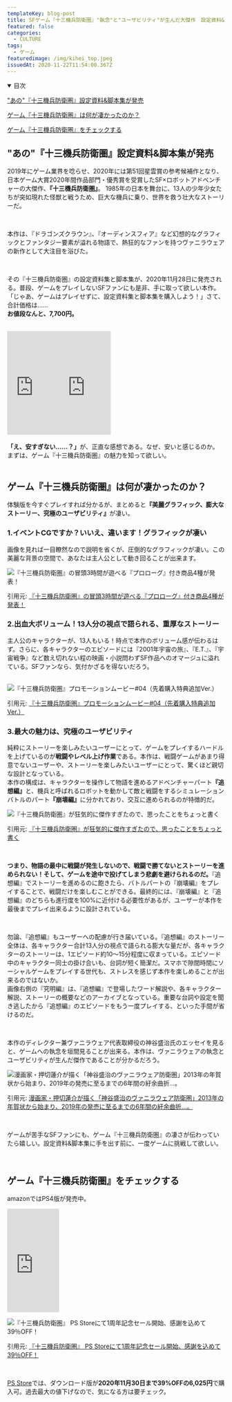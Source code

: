 ```yaml
---
templateKey: blog-post
title: SFゲーム『十三機兵防衛圏』"執念"と"ユーザビリティ"が生んだ大傑作　設定資料&脚本集が発売
featured: false
categories:
  - CULTURE
tags:
  - ゲーム
featuredimage: /img/kihei_top.jpeg
issuedAt: 2020-11-22T11:54:00.367Z
---
```

<details open><summary>目次</summary>

["あの"『十三機兵防衛圏』設定資料&脚本集が発売](#kihei_sell)

[ゲーム『十三機兵防衛圏』は何が凄かったのか？](#what-kihei)

[ゲーム『十三機兵防衛圏』をチェックする](#check-kihei)

</details>

<div id="kihei_sell">

## "あの"『十三機兵防衛圏』設定資料&脚本集が発売

2019年にゲーム業界を唸らせ、2020年には第51回星雲賞の参考候補作となり、日本ゲーム大賞2020年間作品部門・優秀賞を受賞したSF×ロボットアドベンチャーの大傑作、**『十三機兵防衛圏』**。
1985年の日本を舞台に、13人の少年少女たちが突如現れた怪獣と戦うため、巨大な機兵に乗り、世界を救う壮大なストーリーだ。

<br>

本作は、『ドラゴンズクラウン』、『オーディンスフィア』など幻想的なグラフィックとファンタジー要素が溢れる物語で、熱狂的なファンを持つヴァニラウェアの新作として大注目を浴びた。

<br>

その『十三機兵防衛圏』の設定資料集と脚本集が、2020年11月28日に発売される。普段、ゲームをプレイしないSFファンにも是非、手に取って欲しい本作。「じゃあ、ゲームはプレイせずに、設定資料集と脚本集を購入しよう！」さて、合計価格は……<br>
<b>お値段なんと、7,700円。</b><br><br>

<iframe style="width:120px;height:240px;" marginwidth="0" marginheight="0" scrolling="no" frameborder="0" src="https://rcm-fe.amazon-adsystem.com/e/cm?ref=qf_sp_asin_til&t=syfylab-22&m=amazon&o=9&p=8&l=as1&IS2=1&detail=1&asins=4047335088&linkId=f67c4852bd415ea53177e756028897f7&bc1=000000&lt1=_blank&fc1=333333&lc1=0066c0&bg1=ffffff&f=ifr">
    </iframe><iframe style="width:120px;height:240px;" marginwidth="0" marginheight="0" scrolling="no" frameborder="0" src="https://rcm-fe.amazon-adsystem.com/e/cm?ref=qf_sp_asin_til&t=syfylab-22&m=amazon&o=9&p=8&l=as1&IS2=1&detail=1&asins=4047334812&linkId=3f235a8554b75f6d9dc2ad48fe5e8efe&bc1=000000&lt1=_blank&fc1=333333&lc1=0066c0&bg1=ffffff&f=ifr">
    </iframe><br><br>
<b>「え、安すぎない……？」</b>が、正直な感想である。なぜ、安いと感じるのか。<br>まずは、ゲーム『十三機兵防衛圏』の魅力を知って欲しい。
<br>

</div>
<br>
<div id="what-kihei">


## ゲーム『十三機兵防衛圏』は何が凄かったのか？

体験版を今すぐプレイすれば分かるが、まとめると<b>『美麗グラフィック、膨大なストーリー、究極のユーザビリティ』</b>が凄い。

### 1.イベントCGですか？いいえ、違います！グラフィックが凄い

画像を見れば一目瞭然なので説明を省くが、圧倒的なグラフィックが凄い。この美麗な背景の空間で、あなたは主人公として動き回ることが出来ます。

![『十三機兵防衛圏』の冒頭3時間が遊べる『プロローグ』付き商品4種が発表！](/img/kihei_01.jpg "『十三機兵防衛圏』の冒頭3時間が遊べる『プロローグ』付き商品4種が発表！")

引用元: [『十三機兵防衛圏』の冒頭3時間が遊べる『プロローグ』付き商品4種が発表！](https://jp.ign.com/jyusankiheiboueiken/32015/news/34)

### 2.出血大ボリューム！13人分の視点で語られる、重厚なストーリー

主人公のキャラクターが、13人もいる！時点で本作のボリューム感が伝わるはず。さらに、各キャラクターのエピソードには『2001年宇宙の旅』、『E.T.』、『宇宙戦争』など数え切れない程の映画・小説問わずSF作品へのオマージュに溢れている。SFファンなら、気付かざるを得ないだろう。<br><br>

![『十三機兵防衛圏』プロモーションムービー#04（先着購入特典追加Ver.）](/img/kihei_03.jpg "『十三機兵防衛圏』プロモーションムービー#04（先着購入特典追加Ver.）")

引用元: [『十三機兵防衛圏』プロモーションムービー#04（先着購入特典追加Ver.）](https://www.youtube.com/watch?v=oetmcUxDvA4)

### 3.最大の魅力は、究極のユーザビリティ

純粋にストーリーを楽しみたいユーザーにとって、ゲームをプレイするハードルを上げているのが<b>戦闘やレベル上げ作業</b>である。本作は、戦闘ゲームがあまり得意でないユーザーや、ストーリーを楽しみたいユーザーにとって、驚くほど親切な設計となっている。<br>本作の構成は、キャラクターを操作して物語を進めるアドベンチャーパート<b>『追想編』</b>と、機兵と呼ばれるロボットを動かして敵と戦闘をするシミュレーションバトルのパート<b>『崩壊編』</b>に分かれており、交互に進められるのが特徴的だ。

![『十三機兵防衛圏』が狂気的に傑作すぎたので、思ったことをちょっと書く](/img/kihei_02.jpg "『十三機兵防衛圏』が狂気的に傑作すぎたので、思ったことをちょっと書く")

引用元: [『十三機兵防衛圏』が狂気的に傑作すぎたので、思ったことをちょっと書く](https://news.denfaminicogamer.jp/kikakuthetower/200111a)

<br>

<b>つまり、物語の最中に戦闘が発生しないので、戦闘で勝てないとストーリーを進められない！そして、ゲームを途中で投げてしまう悲劇を避けられるのだ。</b>『追想編』でストーリーを進めるのに飽きたら、バトルパートの『崩壊編』をプレイすることで、戦闘だけを楽しむことができる。最終的には、『崩壊編』と『追想編』のどちらも進行度を100%に近付ける必要性があるが、ユーザーが本作を最後までプレイ出来るように設計されている。

<br>

勿論、『追想編』もユーザーへの配慮が行き届いている。『追想編』のストーリー全体は、各キャラクター合計13人分の視点で語られる膨大な量だが、各キャラクターのストーリーは、1エピソード約10～15分程度に収まっている。エピソード中のキャラクター同士の掛け合いも、台詞が短く簡潔だ。スマホで隙間時間にソーシャルゲームをプレイする世代も、ストレスを感じず本作を楽しめることが出来るのではないか。<br>
画像右側の『究明編』は、『追想編』で登場したワード解説や、各キャラクター解説、ストーリーの概要などのアーカイブとなっている。重要な台詞や設定を聞き逃したから『追想編』のエピソードをもう一度プレイする、といった手間が省けるのだ。

<br>

本作のディレクター兼ヴァニラウェア代表取締役の神谷盛治氏のエッセイを見ると、ゲームへの執念を垣間見ることが出来る。本作は、ヴァニラウェアの執念とユーザビリティが生んだ傑作であることが分かるだろう。

![漫画家・押切蓮介が描く「神谷盛治のヴァニラウェア防衛圏」2013年の年賀状から始まり、2019年の発売に至るまでの6年間の紆余曲折…。](/img/kihei_04.jpg "漫画家・押切蓮介が描く「神谷盛治のヴァニラウェア防衛圏」2013年の年賀状から始まり、2019年の発売に至るまでの6年間の紆余曲折…。")

引用元: [漫画家・押切蓮介が描く「神谷盛治のヴァニラウェア防衛圏」2013年の年賀状から始まり、2019年の発売に至るまでの6年間の紆余曲折…。](http://13sar.jp/comic/vol2/)

<br>

ゲームが苦手なSFファンにも、ゲーム『十三機兵防衛圏』の凄さが伝わっていたら嬉しい。設定資料&脚本集に手を出す前に、一度ゲームに挑戦して欲しい。



</div>
<br>
<div id="check-kihei">

## ゲーム『十三機兵防衛圏』をチェックする

amazonではPS4版が発売中。

<iframe style="width:120px;height:240px;" marginwidth="0" marginheight="0" scrolling="no" frameborder="0" src="https://rcm-fe.amazon-adsystem.com/e/cm?ref=qf_sp_asin_til&t=syfylab-22&m=amazon&o=9&p=8&l=as1&IS2=1&detail=1&asins=B07VHTKB8P&linkId=a8a6911b528415e319488cb3f25bf46c&bc1=000000&lt1=_blank&fc1=333333&lc1=0066c0&bg1=ffffff&f=ifr">
    </iframe>

![『十三機兵防衛圏』 PS Storeにて1周年記念セール開始、感謝を込めて39％OFF！](/img/kihei_05.jpg "『十三機兵防衛圏』 PS Storeにて1周年記念セール開始、感謝を込めて39％OFF！")

引用元: [『十三機兵防衛圏』 PS Storeにて1周年記念セール開始、感謝を込めて39％OFF！](https://www.atlus.co.jp/news/15044/)

<br>

[PS Store](https://store.playstation.com/ja-jp/product/JP0005-CUSA10602_00-13SAR00000000000)では、ダウンロード版が<b>2020年11月30日まで39%OFFの6,025円</b>で購入可。過去最大の値下げなので、気になる方は要チェック。

</div>